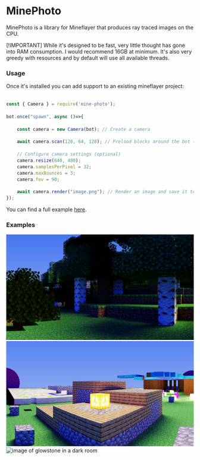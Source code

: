 # MinePhoto

MinePhoto is a library for Mineflayer that produces ray traced images on the CPU.

[!IMPORTANT]
While it's designed to be fast, very little thought has gone into RAM consumption. I would recommend 16GB at minimum.
It's also very greedy with resources and by default will use all available threads.

### Usage

Once it's installed you can add support to an existing mineflayer project:

```javascript

const { Camera } = require('mine-photo');

bot.once("spawn", async ()=>{

    const camera = new Camera(bot); // Create a camera

    await camera.scan(128, 64, 128); // Preload blocks around the bot (very slow)

    // Configure camera settings (optional)
    camera.resize(640, 480);
    camera.samplesPerPixel = 32;
    camera.maxBounces = 3;
    camera.fov = 90;

    await camera.render("image.png"); // Render an image and save it to a file
});

```

You can find a full example [here](bot.js).

### Examples
![image of a forest with at daytime](renders/thumbnail.png)
![image of a jack-'o-lantern emitting light on top of a structure](renders/jack.png)
![image of glowstone in a dark room](renders/emission-glowstone-05.png)